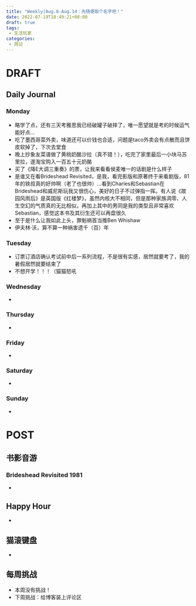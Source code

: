 ```yaml
---
title: "Weekly|Aug.8-Aug.14：先随便取个名字吧！"
date: 2022-07-19T18:49:21+08:00
draft: true
tags: 
 - 生活玩家
categories:
 - 周记
---
```

# DRAFT
## Daily Journal
### Monday
- 略学了点，还有三天考雅思我已经破罐子破摔了，唯一愿望就是考的时候运气能好点…
- 吃了墨西哥菜外卖，味道还可以价钱也合适，问题是taco外卖会有点散而且饼皮软掉了，下次去堂食
- 晚上抄象友菜谱做了黄桃奶酪沙拉（真不错！），吃完了家里最后一小块马苏里拉，遂淘宝购入一百五十元奶酪
- 买了《降E大调三重奏》的票，让我来看看侯麦唯一的话剧是什么样子
- 是谁又在看Brideshead Revisited，是我，看完影版和原著终于来看剧版，81年的铁叔真的好帅啊（老了也很帅）…看到Charles和Sebastian在Brideshead和威尼斯玩我又很伤心，美好的日子不过弹指一挥。有人说《故园风雨后》是英国版《红楼梦》，虽然内核大不相同，但是那种家族凋零、人生空幻的气质真的无比相似，再加上其中的男同是我的类型且非常喜欢Sebastian，感觉这本书及其衍生还可以再盘很久
- 至于是什么让我如此上头，罪魁祸首当推Ben Whishaw
- 伊夫林·沃，算不算一种祸害遗千（百）年
### Tuesday
- 订票订酒店确认考试前中后一系列流程，不是很有实感，居然就要考了，我的暑假居然就要结束了
- 不想开学！！！（猫猫怒吼
### Wednesday
- 
### Thursday
- 
### Friday
- 
### Saturday
- 
### Sunday
- 
# POST
## 书影音游
### Brideshead Revisited 1981
- 
## Happy Hour
- 
## 猫滚键盘
- 
## 每周挑战
- 本周没有挑战！
- 下周挑战：给博客装上评论区